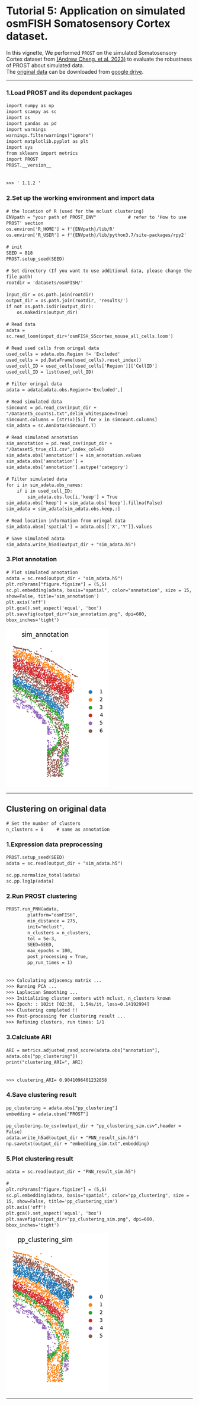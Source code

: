 # Tutorial 5: Application on simulated osmFISH Somatosensory Cortex dataset. 
In this vignette, We performed `PROST` on the simulated Somatosensory Cortex dataset from [(Andrew Cheng. et al. 2023)](https://doi.org/10.1093/bib/bbac475) to evaluate the robustness of PROST about simulated data.  
The [original data](https://github.com/acheng416/Benchmark-CTCM-ST) can be downloaded from [google drive](https://drive.google.com/drive/folders/1Rt5YS_i-qLbXmSHMnnFjXfhiilR0tOv4?usp=drive_link). 

---

### 1.Load PROST and its dependent packages

    import numpy as np
    import scanpy as sc
    import os
    import pandas as pd
    import warnings
    warnings.filterwarnings("ignore")
    import matplotlib.pyplot as plt
    import sys
    from sklearn import metrics
    import PROST
    PROST.__version__


    >>> ' 1.1.2 '


### 2.Set up the working environment and import data 

    # the location of R (used for the mclust clustering)
    ENVpath = "your path of PROST_ENV"            # refer to 'How to use PROST' section  
    os.environ['R_HOME'] = f'{ENVpath}/lib/R'
    os.environ['R_USER'] = f'{ENVpath}/lib/python3.7/site-packages/rpy2'
    
    # init
    SEED = 818
    PROST.setup_seed(SEED)
    
    # Set directory (If you want to use additional data, please change the file path)
    rootdir = 'datasets/osmFISH/'

    input_dir = os.path.join(rootdir)
    output_dir = os.path.join(rootdir, 'results/')
    if not os.path.isdir(output_dir):
        os.makedirs(output_dir)

    # Read data
    adata = sc.read_loom(input_dir+'osmFISH_SScortex_mouse_all_cells.loom')
    
    # Read used cells from oringal data
    used_cells = adata.obs.Region != 'Excluded'
    used_cells = pd.DataFrame(used_cells).reset_index()
    used_cell_ID = used_cells[used_cells['Region']]['CellID']
    used_cell_ID = list(used_cell_ID)

    # Filter oringal data
    adata = adata[adata.obs.Region!='Excluded',]

    # Read simulated data
    simcount = pd.read_csv(input_dir + "/Dataset5_counts1.txt",delim_whitespace=True)
    simcount.columns = [str(x)[5:] for x in simcount.columns]
    sim_adata = sc.AnnData(simcount.T)

    # Read simulated annotation
    sim_annotation = pd.read_csv(input_dir + "/Dataset5_true_cl1.csv",index_col=0)
    sim_adata.obs['annotation'] = sim_annotation.values
    sim_adata.obs['annotation'] = sim_adata.obs['annotation'].astype('category')

    # Filter simulated data
    for i in sim_adata.obs_names:
        if i in used_cell_ID:
            sim_adata.obs.loc[i,'keep'] = True
    sim_adata.obs['keep'] = sim_adata.obs['keep'].fillna(False)
    sim_adata = sim_adata[sim_adata.obs.keep,:]

    # Read location information from oringal data
    sim_adata.obsm['spatial'] = adata.obs[['X','Y']].values

    # Save simulated adata
    sim_adata.write_h5ad(output_dir + "sim_adata.h5")


### 3.Plot annotation

    # Plot simulated annotation
    adata = sc.read(output_dir + "sim_adata.h5")
    plt.rcParams["figure.figsize"] = (5,5)
    sc.pl.embedding(adata, basis="spatial", color="annotation", size = 15,  show=False, title='sim_annotation')
    plt.axis('off')
    plt.gca().set_aspect('equal', 'box')
    plt.savefig(output_dir+"sim_annotation.png", dpi=600, bbox_inches='tight')

      
![osmFISH_simulated_annotation](./_images/osmFISH/osmFISH_simulated_annotation.png "Plot osmFISH_simulated_annotation")


--- 

## Clustering on original data

    # Set the number of clusters
    n_clusters = 6     # same as annotation

### 1.Expression data preprocessing

    PROST.setup_seed(SEED)
    adata = sc.read(output_dir + "sim_adata.h5")

    sc.pp.normalize_total(adata)
    sc.pp.log1p(adata)


### 2.Run PROST clustering
    
    PROST.run_PNN(adata, 
            platform="osmFISH", 
            min_distance = 275,
            init="mclust",
            n_clusters = n_clusters,
            tol = 5e-3,
            SEED=SEED,
            max_epochs = 100,
            post_processing = True,
            pp_run_times = 1)


    >>> Calculating adjacency matrix ...
    >>> Running PCA ...
    >>> Laplacian Smoothing ...
    >>> Initializing cluster centers with mclust, n_clusters known
    >>> Epoch: : 102it [02:36,  1.54s/it, loss=0.14192994]  
    >>> Clustering completed !!
    >>> Post-processing for clustering result ...
    >>> Refining clusters, run times: 1/1


### 3.Calcluate ARI

    ARI = metrics.adjusted_rand_score(adata.obs["annotation"], adata.obs["pp_clustering"])
    print("clustering_ARI=", ARI)


    >>> clustering_ARI= 0.9041096401232858


### 4.Save clustering result

    pp_clustering = adata.obs["pp_clustering"] 
    embedding = adata.obsm["PROST"]

    pp_clustering.to_csv(output_dir + "pp_clustering_sim.csv",header = False)
    adata.write_h5ad(output_dir + "PNN_result_sim.h5")
    np.savetxt(output_dir + "embedding_sim.txt",embedding)


### 5.Plot clustering result

    adata = sc.read(output_dir + "PNN_result_sim.h5")

    #
    plt.rcParams["figure.figsize"] = (5,5)
    sc.pl.embedding(adata, basis="spatial", color="pp_clustering", size = 15, show=False, title='pp_clustering_sim')
    plt.axis('off')
    plt.gca().set_aspect('equal', 'box')
    plt.savefig(output_dir+"pp_clustering_sim.png", dpi=600, bbox_inches='tight')


![osmFISH_simulated_cluster](./_images/osmFISH/osmFISH_simulated_cluster.png "osmFISH_simulated_cluster")

--- 

